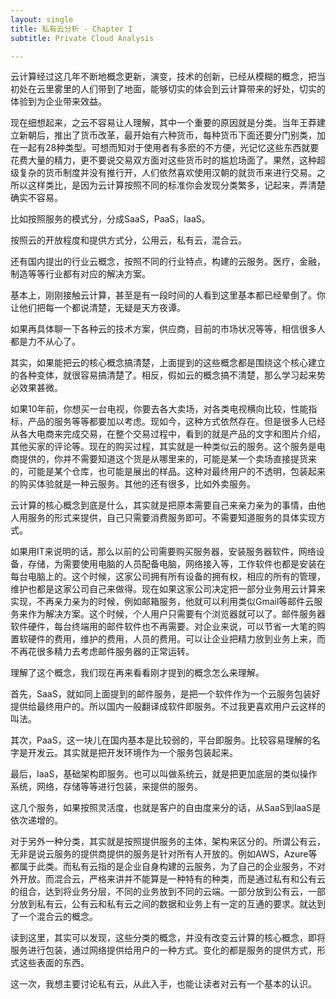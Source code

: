 ```yaml
---
layout: single
title: 私有云分析 - Chapter I
subtitle: Private Cloud Analysis

---
```


云计算经过这几年不断地概念更新，演变，技术的创新，已经从模糊的概念，把当初处在云里雾里的人们带到了地面，能够切实的体会到云计算带来的好处，切实的体验到为企业带来效益。

现在细想起来，之云不容易让人理解，其中一个重要的原因就是分类。当年王莽建立新朝后，推出了货币改革，最开始有六种货币，每种货币下面还要分门别类，加在一起有28种类型。可想而知对于使用者有多麽的不方便，光记忆这些东西就要花费大量的精力，更不要说交易双方面对这些货币时的尴尬场面了。果然，这种超级复杂的货币制度并没有推行开，人们依然喜欢使用汉朝的就货币来进行交易。之所以这样类比，是因为云计算按照不同的标准你会发现分类繁多，记起来，弄清楚确实不容易。

比如按照服务的模式分，分成SaaS，PaaS，IaaS。

按照云的开放程度和提供方式分，公用云，私有云，混合云。

还有国内提出的行业云概念，按照不同的行业特点，构建的云服务。医疗，金融，制造等等行业都有对应的解决方案。

基本上，刚刚接触云计算，甚至是有一段时间的人看到这里基本都已经晕倒了。你让他们把每一个都说清楚，无疑是天方夜谭。

如果再具体聊一下各种云的技术方案，供应商，目前的市场状况等等，相信很多人都是力不从心了。

其实，如果能把云的核心概念搞清楚，上面提到的这些概念都是围绕这个核心建立的各种变体，就很容易搞清楚了。相反，假如云的概念搞不清楚，那么学习起来势必效果甚微。

如果10年前，你想买一台电视，你要去各大卖场，对各类电视横向比较，性能指标，产品的服务等等都要加以考虑。现如今，这种方式依然存在。但是很多人已经从各大电商来完成交易，在整个交易过程中，看到的就是产品的文字和图片介绍，其他买家的评论等。现在的购买过程，其实就是一种类似云的服务。这个服务是电商提供的，你并不需要知道这个货是从哪里来的，可能是某一个卖场直接提货来的，可能是某个仓库，也可能是展出的样品。这种对最终用户的不透明，包装起来的购买体验就是一种云服务。其他的还有很多，比如外卖服务。

云计算的核心概念到底是什么，其实就是把原本需要自己来亲力亲为的事情，由他人用服务的形式来提供，自己只需要消费服务即可。不需要知道服务的具体实现方式。

如果用IT来说明的话，那么以前的公司需要购买服务器，安装服务器软件，网络设备，存储，为需要使用电脑的人员配备电脑，网络接入等，工作软件也都是安装在每台电脑上的。这个时候，这家公司拥有所有设备的拥有权，相应的所有的管理，维护也都是这家公司自己来做得。现在如果这家公司决定把一部分业务用云计算来实现，不再亲力亲为的时候，例如邮箱服务，他就可以利用类似Gmail等邮件云服务来作为解决方案。这个时候，个人用户只需要有个浏览器就可以了。邮件服务器软件硬件，每台终端用的邮件软件也不再需要。对企业来说，可以节省一大笔的购置软硬件的费用，维护的费用，人员的费用。可以让企业把精力放到业务上来，而不再花很多精力去考虑邮件服务器的正常运转。

理解了这个概念，我们现在再来看看刚才提到的概念怎么来理解。

首先，SaaS，就如同上面提到的邮件服务，是把一个软件作为一个云服务包装好提供给最终用户的。所以国内一般翻译成软件即服务。不过我更喜欢用户云这样的叫法。

其次，PaaS，这一块儿在国内基本是比较弱的，平台即服务。比较容易理解的名字是开发云。其实就是把开发环境作为一个服务包装起来。

最后，IaaS，基础架构即服务。也可以叫做系统云，就是把更加底层的类似操作系统，网络，存储等等进行包装，来提供的服务。

这几个服务，如果按照灵活度，也就是客户的自由度来分的话，从SaaS到IaaS是依次递增的。

对于另外一种分类，其实就是按照提供服务的主体，架构来区分的。所谓公有云，无非是说云服务的提供商提供的服务是针对所有人开放的。例如AWS，Azure等都属于此类。而私有云指的是企业自身构建的云服务，为了自己的企业服务，不对外开放。而混合云，严格来讲并不能算是一种特有的种类，而是通过私有和公有云的组合，达到将业务分层，不同的业务放到不同的云端。一部分放到公有云，一部分放到私有云，公有云和私有云之间的数据和业务上有一定的互通的要求。就达到了一个混合云的概念。

读到这里，其实可以发现，这些分类的概念，并没有改变云计算的核心概念，即将服务进行包装，通过网络提供给用户的一种方式。变化的都是服务的提供方式，形式这些表面的东西。

这一次，我想主要讨论私有云，从此入手，也能让读者对云有一个基本的认识。



